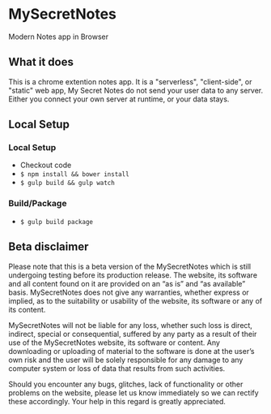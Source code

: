 # MySecretNotes
Modern Notes app in Browser

## What it does ##

This is a chrome extention notes app. It is a "serverless", "client-side", or "static" web app, My Secret Notes do not send your user data to any server. Either you connect your own server at runtime, or your data stays. 


## Local Setup ##

### Local Setup ###

* Checkout code
* `$ npm install && bower install`
* `$ gulp build && gulp watch`

### Build/Package ###

* `$ gulp build package`


## Beta disclaimer ##

Please note that this is a beta version of the MySecretNotes which is still undergoing testing before its production release. The website, its software and all content found on it are provided on an “as is” and “as available” basis. MySecretNotes does not give any warranties, whether express or implied, as to the suitability or usability of the website, its software or any of its content.

MySecretNotes will not be liable for any loss, whether such loss is direct, indirect, special or consequential, suffered by any party as a result of their use of the MySecretNotes website, its software or content. Any downloading or uploading of material to the software is done at the user’s own risk and the user will be solely responsible for any damage to any computer system or loss of data that results from such activities. 

Should you encounter any bugs, glitches, lack of functionality or other problems on the website, please let us know immediately so we can rectify these accordingly. Your help in this regard is greatly appreciated.
